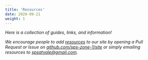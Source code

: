 ```yaml
---
title: 'Resources'
date: 2020-09-21
weight: 1
---
```


*Here is a collection of guides, links, and information!*

*We encourage people to add [resources](https://sps-zone-1.github.io/resources/) to our site by opening a Pull Request or Issue on [github.com/sps-zone-1/site](https://github.com/sps-zone-1/site) or simply emailing resources to [spsatyale@gmail.com](mailto:spsatyale@gmail.com).*